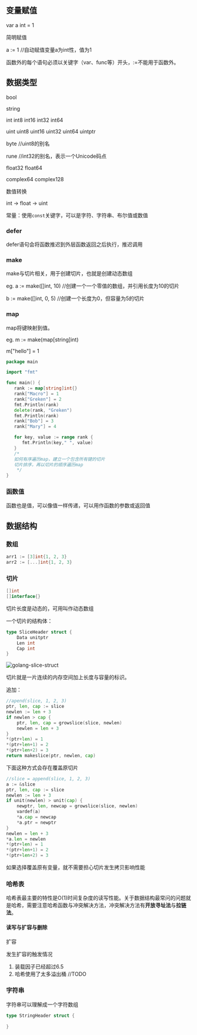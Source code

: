 ## 变量赋值

var a int = 1

简明赋值

a := 1 //自动赋值变量a为int性，值为1

函数外的每个语句必须以关键字（var、func等）开头，:=不能用于函数外。

## 数据类型

bool

string

int	int8	int16	int32	int64

uint	uint8	uint16	uint32	uint64	uintptr

byte	//uint8的别名

rune	//int32的别名，表示一个Unicode码点

float32	float64

complex64	complex128

数值转换

int -> float -> uint

常量：使用`const`关键字，可以是字符、字符串、布尔值或数值

### defer

defer语句会将函数推迟到外层函数返回之后执行，推迟调用

### make

make与切片相关，用于创建切片，也就是创建动态数组

eg. a := make([]int, 10) //创建一个一个零值的数组，并引用长度为10的切片

b := make([]int, 0, 5) //创建一个长度为0，但容量为5的切片

### map

map将键映射到值。

eg. m := make(map[string]int)

m["hello"] = 1

```go
package main

import "fmt"

func main() {
   rank := map[string]int{}
   rank["Macro"] = 1
   rank["Greken"] = 2
   fmt.Println(rank)
   delete(rank, "Greken")
   fmt.Println(rank)
   rank["Bob"] = 3
   rank["Mary"] = 4

   for key, value := range rank {
      fmt.Println(key," ", value)
   }
   /*
   如何有序遍历map，建立一个包含所有键的切片
   切片排序，再以切片的顺序遍历map
    */
}
```

### 函数值

函数也是值，可以像值一样传递，可以用作函数的参数或返回值

## 数据结构

### 数组

```go
arr1 := [3]int{1, 2, 3}
arr2 := [...]int{1, 2, 3}
```

### 切片

```go
[]int
[]interface{}
```

切片长度是动态的，可用叫作动态数组

一个切片的结构体：

```go
type SliceHeader struct {
    Data unitptr
    Len int
    Cap int
}
```

![golang-slice-struct](https://img.draveness.me/2019-02-20-golang-slice-struct.png)

切片就是一片连续的内存空间加上长度与容量的标识。

追加：

```go
//apend(slice, 1, 2, 3)
ptr, len, cap := slice
newlen := len + 3
if newlen > cap {
    ptr, len, cap = growslice(slice, newlen)
	newlen = len + 3
}
*(ptr+len) = 1
*(ptr+len+1) = 2
*(ptr+len+2) = 3
return makeslice(ptr, newlen, cap)
```

下面这种方式会存在覆盖原切片

```go
//slice = append(slice, 1, 2, 3)
a := &slice
ptr, len, cap := slice
newlen := len + 3
if unit(newlen) > unit(cap) {
    newptr, len, newcap = growslice(slice, newlen)
    vardef(a)
    *a.cap = newcap
    *a.ptr = newptr
}
newlen = len + 3
*a.len = newlen
*(ptr+len) = 1
*(ptr+len+1) = 2
*(ptr+len+2) = 3
```

如果选择覆盖原有变量，就不需要担心切片发生拷贝影响性能

### 哈希表

哈希表最主要的特性是O(1)时间复杂度的读写性能。关于数据结构最常问的问题就是哈希，需要注意哈希函数与冲突解决方法，冲突解决方法有**开放寻址法**与**拉链法**。

#### 读写与扩容与删除

扩容

发生扩容的触发情况

1. 装载因子已经超过6.5
2. 哈希使用了太多溢出桶
   //TODO

### 字符串

字符串可以理解成一个字符数组

```go
type StringHeader struct {
    
}
```



